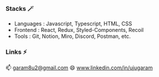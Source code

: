 ### Stacks 🪄

- Languages : Javascript, Typescript, HTML, CSS
- Frontend : React, Redux, Styled-Components, Recoil
- Tools : Git, Notion, Miro, Discord, Postman, etc.

### Links ⚡️

 📫 garam8u2@gmail.com
 😄 www.linkedin.com/in/ujugaram

<!--
**ujujungbuck/ujujungbuck** is a ✨ _special_ ✨ repository because its `README.md` (this file) appears on your GitHub profile.

Here are some ideas to get you started:

- 🔭 I’m currently working on ...
- 🌱 I’m currently learning ...
- 👯 I’m looking to collaborate on ...
- 🤔 I’m looking for help with ...
- 💬 Ask me about ...
- 📫 How to reach me: ...
- 😄 Pronouns: ...
- ⚡ Fun fact: ...
-->

